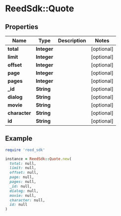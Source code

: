 # ReedSdk::Quote

## Properties

| Name | Type | Description | Notes |
| ---- | ---- | ----------- | ----- |
| **total** | **Integer** |  | [optional] |
| **limit** | **Integer** |  | [optional] |
| **offset** | **Integer** |  | [optional] |
| **page** | **Integer** |  | [optional] |
| **pages** | **Integer** |  | [optional] |
| **_id** | **String** |  | [optional] |
| **dialog** | **String** |  | [optional] |
| **movie** | **String** |  | [optional] |
| **character** | **String** |  | [optional] |
| **id** | **String** |  | [optional] |

## Example

```ruby
require 'reed_sdk'

instance = ReedSdk::Quote.new(
  total: null,
  limit: null,
  offset: null,
  page: null,
  pages: null,
  _id: null,
  dialog: null,
  movie: null,
  character: null,
  id: null
)
```

